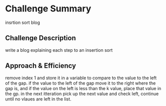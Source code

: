 # Challenge Summary
insrtion sort blog

## Challenge Description
write a blog explaining each step to an insertion sort

## Approach & Efficiency
remove index 1 and store it in a variable to compare to the value to the left of the gap. if the value to the left of the gap move it to the right where the gap is, and if the value on the left is less than the k value, place that value in the gp. in the next itteration pick up the next value and check left, continue until no vlaues are left in the list.


